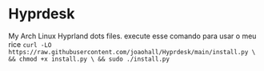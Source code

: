 # Hyprdesk
My Arch Linux Hyprland dots files.
execute esse comando para usar o meu rice
`
curl -LO https://raw.githubusercontent.com/joaohall/Hyprdesk/main/install.py \
  && chmod +x install.py \
  && sudo ./install.py
`
